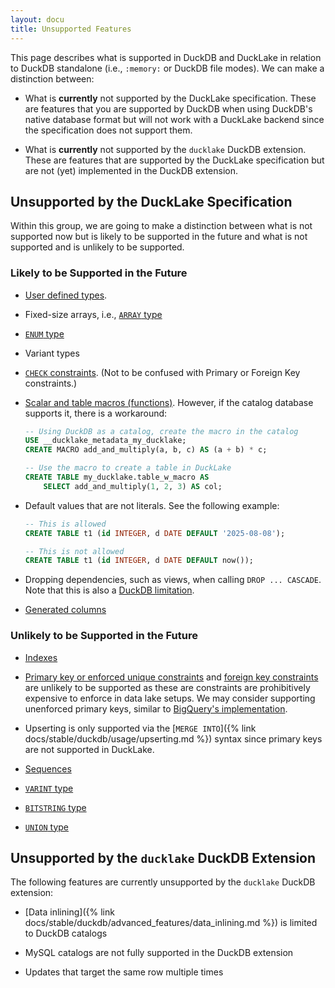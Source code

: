 ```yaml
---
layout: docu
title: Unsupported Features
---
```


This page describes what is supported in DuckDB and DuckLake in relation to DuckDB standalone (i.e., `:memory:` or DuckDB file modes). We can make a distinction between:

- What is **currently** not supported by the DuckLake specification. These are features that you are supported by DuckDB when using DuckDB's native database format but will not work with a DuckLake backend since the specification does not support them.

- What is **currently** not supported by the `ducklake` DuckDB extension. These are features that are supported by the DuckLake specification but are not (yet) implemented in the DuckDB extension.

## Unsupported by the DuckLake Specification

Within this group, we are going to make a distinction between what is not supported now but is likely to be supported in the future and what is not supported and is unlikely to be supported.

### Likely to be Supported in the Future

- [User defined types](https://duckdb.org/docs/stable/sql/statements/create_type).

- Fixed-size arrays, i.e., [`ARRAY` type](https://duckdb.org/docs/stable/sql/data_types/array)

- [`ENUM` type](https://duckdb.org/docs/stable/sql/data_types/enum)

- Variant types

- [`CHECK` constraints](https://duckdb.org/docs/stable/sql/constraints#check-constraint). (Not to be confused with Primary or Foreign Key constraints.)

- [Scalar and table macros (functions)](https://duckdb.org/docs/stable/sql/statements/create_macro#examples). However, if the catalog database supports it, there is a workaround:

  ```sql
  -- Using DuckDB as a catalog, create the macro in the catalog
  USE __ducklake_metadata_my_ducklake;
  CREATE MACRO add_and_multiply(a, b, c) AS (a + b) * c;

  -- Use the macro to create a table in DuckLake
  CREATE TABLE my_ducklake.table_w_macro AS
      SELECT add_and_multiply(1, 2, 3) AS col;
  ```

- Default values that are not literals. See the following example:

  ```sql
  -- This is allowed
  CREATE TABLE t1 (id INTEGER, d DATE DEFAULT '2025-08-08');

  -- This is not allowed
  CREATE TABLE t1 (id INTEGER, d DATE DEFAULT now());
  ```

- Dropping dependencies, such as views, when calling `DROP ... CASCADE`. Note that this is also a [DuckDB limitation](https://duckdb.org/docs/stable/sql/statements/drop#dependencies-on-views).

- [Generated columns](https://duckdb.org/docs/stable/sql/statements/create_table#generated-columns)

### Unlikely to be Supported in the Future

- [Indexes](https://duckdb.org/docs/stable/sql/indexes)

- [Primary key or enforced unique constraints](https://duckdb.org/docs/stable/sql/constraints#primary-key-and-unique-constraint) and [foreign key constraints](https://duckdb.org/docs/stable/sql/constraints#foreign-keys) are unlikely to be supported as these are constraints are prohibitively expensive to enforce in data lake setups. We may consider supporting unenforced primary keys, similar to [BigQuery's implementation](https://cloud.google.com/bigquery/docs/primary-foreign-keys).

- Upserting is only supported via the [`MERGE INTO`]({% link docs/stable/duckdb/usage/upserting.md %}) syntax since primary keys are not supported in DuckLake.

- [Sequences](https://duckdb.org/docs/stable/sql/statements/create_sequence)

- [`VARINT` type](https://duckdb.org/docs/stable/sql/data_types/numeric#variable-integer)

- [`BITSTRING` type](https://duckdb.org/docs/stable/sql/data_types/bitstring)

- [`UNION` type](https://duckdb.org/docs/stable/sql/data_types/union)

## Unsupported by the `ducklake` DuckDB Extension

The following features are currently unsupported by the `ducklake` DuckDB extension:

- [Data inlining]({% link docs/stable/duckdb/advanced_features/data_inlining.md %}) is limited to DuckDB catalogs

- MySQL catalogs are not fully supported in the DuckDB extension

- Updates that target the same row multiple times
